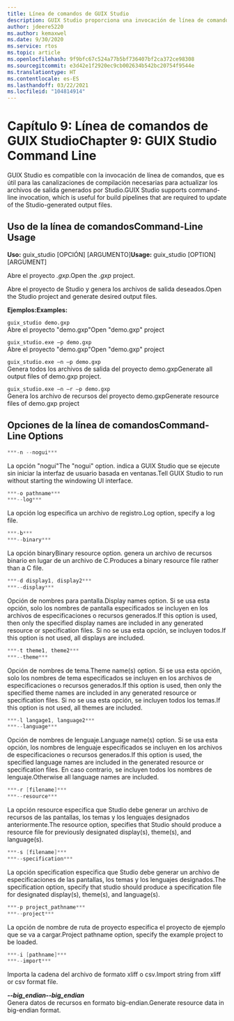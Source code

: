 ```yaml
---
title: Línea de comandos de GUIX Studio
description: GUIX Studio proporciona una invocación de línea de comandos que es útil para las canalizaciones de compilación necesarias para actualizar los archivos de salida generados por Studio.
author: jdeere5220
ms.author: kemaxwel
ms.date: 9/30/2020
ms.service: rtos
ms.topic: article
ms.openlocfilehash: 9f9bfc67c524a77b5bf736407bf2ca372ce98308
ms.sourcegitcommit: e3d42e1f2920ec9cb002634b542bc20754f9544e
ms.translationtype: HT
ms.contentlocale: es-ES
ms.lasthandoff: 03/22/2021
ms.locfileid: "104814914"
---
```

# <a name="chapter-9-guix-studio-command-line"></a><span data-ttu-id="f993d-103">Capítulo 9: Línea de comandos de GUIX Studio</span><span class="sxs-lookup"><span data-stu-id="f993d-103">Chapter 9: GUIX Studio Command Line</span></span>

<span data-ttu-id="f993d-104">GUIX Studio es compatible con la invocación de línea de comandos, que es útil para las canalizaciones de compilación necesarias para actualizar los archivos de salida generados por Studio.</span><span class="sxs-lookup"><span data-stu-id="f993d-104">GUIX Studio supports command-line invocation,  which is useful for build pipelines that are required to update of the Studio-generated output files.</span></span>

## <a name="command-line-usage"></a><span data-ttu-id="f993d-105">Uso de la línea de comandos</span><span class="sxs-lookup"><span data-stu-id="f993d-105">Command-Line Usage</span></span>

<span data-ttu-id="f993d-106">**Uso:** guix_studio \[OPCIÓN\] \[ARGUMENTO\]</span><span class="sxs-lookup"><span data-stu-id="f993d-106">**Usage:** guix_studio \[OPTION\] \[ARGUMENT\]</span></span>

<span data-ttu-id="f993d-107">Abre el proyecto *.gxp*.</span><span class="sxs-lookup"><span data-stu-id="f993d-107">Open the *.gxp* project.</span></span>

<span data-ttu-id="f993d-108">Abre el proyecto de Studio y genera los archivos de salida deseados.</span><span class="sxs-lookup"><span data-stu-id="f993d-108">Open the Studio project and generate desired output files.</span></span>


<span data-ttu-id="f993d-109">**Ejemplos:**</span><span class="sxs-lookup"><span data-stu-id="f993d-109">**Examples:**</span></span>

`guix_studio demo.gxp`  
<span data-ttu-id="f993d-110">Abre el proyecto "demo.gxp"</span><span class="sxs-lookup"><span data-stu-id="f993d-110">Open "demo.gxp" project</span></span>


`guix_studio.exe –p demo.gxp`  
<span data-ttu-id="f993d-111">Abre el proyecto "demo.gxp"</span><span class="sxs-lookup"><span data-stu-id="f993d-111">Open "demo.gxp" project</span></span>


`guix_studio.exe –n –p demo.gxp`  
<span data-ttu-id="f993d-112">Genera todos los archivos de salida del proyecto demo.gxp</span><span class="sxs-lookup"><span data-stu-id="f993d-112">Generate all output files of demo.gxp project.</span></span>

`guix_studio.exe –n –r –p demo.gxp`  
<span data-ttu-id="f993d-113">Genera los archivo de recursos del proyecto demo.gxp</span><span class="sxs-lookup"><span data-stu-id="f993d-113">Generate resource files of demo.gxp project</span></span>


## <a name="command-line-options"></a><span data-ttu-id="f993d-114">Opciones de la línea de comandos</span><span class="sxs-lookup"><span data-stu-id="f993d-114">Command-Line Options</span></span>

```C
***-n --nogui***  
```

<span data-ttu-id="f993d-115">La opción "nogui"</span><span class="sxs-lookup"><span data-stu-id="f993d-115">The "nogui" option.</span></span> <span data-ttu-id="f993d-116">indica a GUIX Studio que se ejecute sin iniciar la interfaz de usuario basada en ventanas.</span><span class="sxs-lookup"><span data-stu-id="f993d-116">Tell GUIX Studio to run without starting the windowing UI interface.</span></span>

```C
***-o pathname***  
***--log***  
```

<span data-ttu-id="f993d-117">La opción log especifica un archivo de registro.</span><span class="sxs-lookup"><span data-stu-id="f993d-117">Log option, specify a log file.</span></span>

```C
***-b***  
***--binary***  
```

<span data-ttu-id="f993d-118">La opción binary</span><span class="sxs-lookup"><span data-stu-id="f993d-118">Binary resource option.</span></span> <span data-ttu-id="f993d-119">genera un archivo de recursos binario en lugar de un archivo de C.</span><span class="sxs-lookup"><span data-stu-id="f993d-119">Produces a binary resource file rather than a C file.</span></span>

```C
***-d display1, display2***  
***--display***  
```

<span data-ttu-id="f993d-120">Opción de nombres para pantalla.</span><span class="sxs-lookup"><span data-stu-id="f993d-120">Display names option.</span></span> <span data-ttu-id="f993d-121">Si se usa esta opción, solo los nombres de pantalla especificados se incluyen en los archivos de especificaciones o recursos generados.</span><span class="sxs-lookup"><span data-stu-id="f993d-121">If this option is used, then only the specified display names are included in any generated resource or specification files.</span></span> <span data-ttu-id="f993d-122">Si no se usa esta opción, se incluyen todos.</span><span class="sxs-lookup"><span data-stu-id="f993d-122">If this option is not used,  all displays are included.</span></span>

```C
***-t theme1, theme2***  
***--theme***  
```

<span data-ttu-id="f993d-123">Opción de nombres de tema.</span><span class="sxs-lookup"><span data-stu-id="f993d-123">Theme name(s) option.</span></span> <span data-ttu-id="f993d-124">Si se usa esta opción, solo los nombres de tema especificados se incluyen en los archivos de especificaciones o recursos generados.</span><span class="sxs-lookup"><span data-stu-id="f993d-124">If this option is used, then only the specified theme names are included in any generated resource or specification files.</span></span> <span data-ttu-id="f993d-125">Si no se usa esta opción, se incluyen todos los temas.</span><span class="sxs-lookup"><span data-stu-id="f993d-125">If this option is not used, all themes are included.</span></span>

```C
***-l langage1, language2***  
***--language***  
```

<span data-ttu-id="f993d-126">Opción de nombres de lenguaje.</span><span class="sxs-lookup"><span data-stu-id="f993d-126">Language name(s) option.</span></span> <span data-ttu-id="f993d-127">Si se usa esta opción, los nombres de lenguaje especificados se incluyen en los archivos de especificaciones o recursos generados.</span><span class="sxs-lookup"><span data-stu-id="f993d-127">If this option is used,  the specified language names are included in the generated resource or specification files.</span></span> <span data-ttu-id="f993d-128">En caso contrario, se incluyen todos los nombres de lenguaje.</span><span class="sxs-lookup"><span data-stu-id="f993d-128">Otherwise all language names are included.</span></span>

```C
***-r [filename]***  
***--resource***  
```

<span data-ttu-id="f993d-129">La opción resource especifica que Studio debe generar un archivo de recursos de las pantallas, los temas y los lenguajes designados anteriormente.</span><span class="sxs-lookup"><span data-stu-id="f993d-129">The resource option, specifies that Studio should produce a resource file for previously designated display(s), theme(s), and language(s).</span></span>

```C
***-s [filename]***  
***--specification***  
```

<span data-ttu-id="f993d-130">La opción specification especifica que Studio debe generar un archivo de especificaciones de las pantallas, los temas y los lenguajes designados.</span><span class="sxs-lookup"><span data-stu-id="f993d-130">The specification option, specify that studio should produce a specification file for designated display(s), theme(s), and language(s).</span></span>

```C
***-p project_pathname***  
***--project***  
```

<span data-ttu-id="f993d-131">La opción de nombre de ruta de proyecto especifica el proyecto de ejemplo que se va a cargar.</span><span class="sxs-lookup"><span data-stu-id="f993d-131">Project pathname option, specify the example project to be loaded.</span></span>

```C
***-i [pathname]***  
***--import***  
```

<span data-ttu-id="f993d-132">Importa la cadena del archivo de formato xliff o csv.</span><span class="sxs-lookup"><span data-stu-id="f993d-132">Import string from xliff or csv format file.</span></span>

<span data-ttu-id="f993d-133">***--big_endian***</span><span class="sxs-lookup"><span data-stu-id="f993d-133">***--big_endian***</span></span>  
<span data-ttu-id="f993d-134">Genera datos de recursos en formato big-endian.</span><span class="sxs-lookup"><span data-stu-id="f993d-134">Generate resource data in big-endian format.</span></span>
